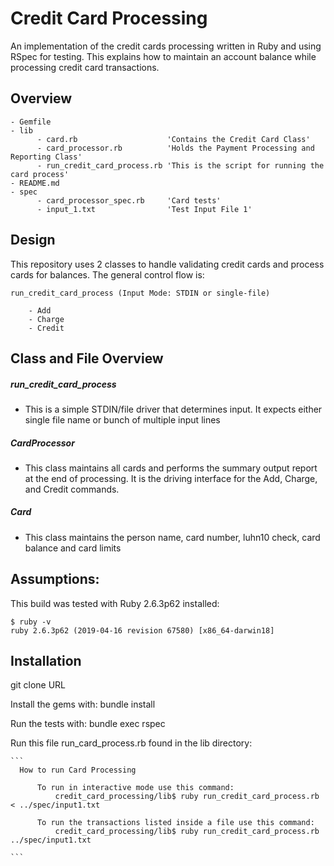 
# Credit Card Processing

An implementation of the credit cards processing written in Ruby and using RSpec for testing. This explains how to maintain an account balance while processing credit card transactions.


## Overview
  ```
  - Gemfile  
  - lib
        - card.rb                    'Contains the Credit Card Class'
        - card_processor.rb          'Holds the Payment Processing and Reporting Class'
        - run_credit_card_process.rb 'This is the script for running the card process'
  - README.md  
  - spec  
        - card_processor_spec.rb     'Card tests'
        - input_1.txt                'Test Input File 1'
  ```

## Design

This repository uses 2 classes to handle validating credit cards and process cards for balances. The general control flow is:

    run_credit_card_process (Input Mode: STDIN or single-file)
        
        - Add     
        - Charge  
        - Credit 

## Class and File Overview

##### run_credit_card_process

- This is a simple STDIN/file driver that determines input. It expects either single file name or bunch of multiple input lines 

##### CardProcessor
        
- This class maintains all cards and performs the summary output report at the end of processing. It is the driving interface for the Add, Charge, and Credit commands.

##### Card

- This class maintains the person name, card number, luhn10 check, card balance and card limits


## Assumptions:

This build was tested with Ruby 2.6.3p62 installed:

``` 
$ ruby -v
ruby 2.6.3p62 (2019-04-16 revision 67580) [x86_64-darwin18]
```


## Installation

  git clone URL

  Install the gems with: bundle install

  Run the tests with: bundle exec rspec

  Run this file run_card_process.rb found in the lib directory: 

    ```
      How to run Card Processing

          To run in interactive mode use this command:
              credit_card_processing/lib$ ruby run_credit_card_process.rb < ../spec/input1.txt        

          To run the transactions listed inside a file use this command:
              credit_card_processing/lib$ ruby run_credit_card_process.rb ../spec/input1.txt        

    ```

